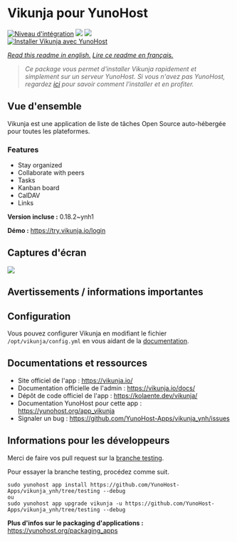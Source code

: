 # Vikunja pour YunoHost

[![Niveau d'intégration](https://dash.yunohost.org/integration/vikunja.svg)](https://dash.yunohost.org/appci/app/vikunja) ![](https://ci-apps.yunohost.org/ci/badges/vikunja.status.svg) ![](https://ci-apps.yunohost.org/ci/badges/vikunja.maintain.svg)  
[![Installer Vikunja avec YunoHost](https://install-app.yunohost.org/install-with-yunohost.svg)](https://install-app.yunohost.org/?app=vikunja)

*[Read this readme in english.](./README.md)*
*[Lire ce readme en français.](./README_fr.md)*

> *Ce package vous permet d'installer Vikunja rapidement et simplement sur un serveur YunoHost.
Si vous n'avez pas YunoHost, regardez [ici](https://yunohost.org/#/install) pour savoir comment l'installer et en profiter.*

## Vue d'ensemble

Vikunja est une application de liste de tâches Open Source auto-hébergée pour toutes les plateformes.

### Features

- Stay organized 
- Collaborate with peers
- Tasks  
- Kanban board
- CalDAV
- Links  

**Version incluse :** 0.18.2~ynh1

**Démo :** https://try.vikunja.io/login

## Captures d'écran

![](./doc/screenshots/kanban.png)

## Avertissements / informations importantes

## Configuration

Vous pouvez configurer Vikunja en modifiant le fichier `/opt/vikunja/config.yml` en vous aidant de la [documentation](https://vikunja.io/docs/config-options/).
## Documentations et ressources

* Site officiel de l'app : https://vikunja.io/
* Documentation officielle de l'admin : https://vikunja.io/docs/
* Dépôt de code officiel de l'app : https://kolaente.dev/vikunja/
* Documentation YunoHost pour cette app : https://yunohost.org/app_vikunja
* Signaler un bug : https://github.com/YunoHost-Apps/vikunja_ynh/issues

## Informations pour les développeurs

Merci de faire vos pull request sur la [branche testing](https://github.com/YunoHost-Apps/vikunja_ynh/tree/testing).

Pour essayer la branche testing, procédez comme suit.
```
sudo yunohost app install https://github.com/YunoHost-Apps/vikunja_ynh/tree/testing --debug
ou
sudo yunohost app upgrade vikunja -u https://github.com/YunoHost-Apps/vikunja_ynh/tree/testing --debug
```

**Plus d'infos sur le packaging d'applications :** https://yunohost.org/packaging_apps